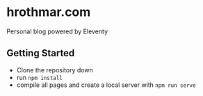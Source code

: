 # hrothmar.com
Personal blog powered by Eleventy

## Getting Started
- Clone the repository down
- run `npm install`
- compile all pages and create a local server with `npm run serve`